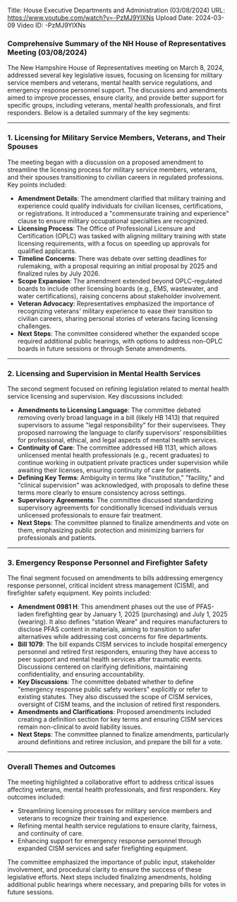 Title: House Executive Departments and Administration (03/08/2024)
URL: https://www.youtube.com/watch?v=-PzMJ9YlXNs
Upload Date: 2024-03-09
Video ID: -PzMJ9YlXNs

### Comprehensive Summary of the NH House of Representatives Meeting (03/08/2024)

The New Hampshire House of Representatives meeting on March 8, 2024, addressed several key legislative issues, focusing on licensing for military service members and veterans, mental health service regulations, and emergency response personnel support. The discussions and amendments aimed to improve processes, ensure clarity, and provide better support for specific groups, including veterans, mental health professionals, and first responders. Below is a detailed summary of the key segments:

---

### **1. Licensing for Military Service Members, Veterans, and Their Spouses**
The meeting began with a discussion on a proposed amendment to streamline the licensing process for military service members, veterans, and their spouses transitioning to civilian careers in regulated professions. Key points included:

- **Amendment Details**: The amendment clarified that military training and experience could qualify individuals for civilian licenses, certifications, or registrations. It introduced a "commensurate training and experience" clause to ensure military occupational specialties are recognized.
- **Licensing Process**: The Office of Professional Licensure and Certification (OPLC) was tasked with aligning military training with state licensing requirements, with a focus on speeding up approvals for qualified applicants.
- **Timeline Concerns**: There was debate over setting deadlines for rulemaking, with a proposal requiring an initial proposal by 2025 and finalized rules by July 2026.
- **Scope Expansion**: The amendment extended beyond OPLC-regulated boards to include other licensing boards (e.g., EMS, wastewater, and water certifications), raising concerns about stakeholder involvement.
- **Veteran Advocacy**: Representatives emphasized the importance of recognizing veterans' military experience to ease their transition to civilian careers, sharing personal stories of veterans facing licensing challenges.
- **Next Steps**: The committee considered whether the expanded scope required additional public hearings, with options to address non-OPLC boards in future sessions or through Senate amendments.

---

### **2. Licensing and Supervision in Mental Health Services**
The second segment focused on refining legislation related to mental health service licensing and supervision. Key discussions included:

- **Amendments to Licensing Language**: The committee debated removing overly broad language in a bill (likely HB 1413) that required supervisors to assume "legal responsibility" for their supervisees. They proposed narrowing the language to clarify supervisors' responsibilities for professional, ethical, and legal aspects of mental health services.
- **Continuity of Care**: The committee addressed HB 1131, which allows unlicensed mental health professionals (e.g., recent graduates) to continue working in outpatient private practices under supervision while awaiting their licenses, ensuring continuity of care for patients.
- **Defining Key Terms**: Ambiguity in terms like "institution," "facility," and "clinical supervision" was acknowledged, with proposals to define these terms more clearly to ensure consistency across settings.
- **Supervisory Agreements**: The committee discussed standardizing supervisory agreements for conditionally licensed individuals versus unlicensed professionals to ensure fair treatment.
- **Next Steps**: The committee planned to finalize amendments and vote on them, emphasizing public protection and minimizing barriers for professionals and patients.

---

### **3. Emergency Response Personnel and Firefighter Safety**
The final segment focused on amendments to bills addressing emergency response personnel, critical incident stress management (CISM), and firefighter safety equipment. Key points included:

- **Amendment 0981 H**: This amendment phases out the use of PFAS-laden firefighting gear by January 1, 2025 (purchasing) and July 1, 2025 (wearing). It also defines "station Weare" and requires manufacturers to disclose PFAS content in materials, aiming to transition to safer alternatives while addressing cost concerns for fire departments.
- **Bill 1079**: The bill expands CISM services to include hospital emergency personnel and retired first responders, ensuring they have access to peer support and mental health services after traumatic events. Discussions centered on clarifying definitions, maintaining confidentiality, and ensuring accountability.
- **Key Discussions**: The committee debated whether to define "emergency response public safety workers" explicitly or refer to existing statutes. They also discussed the scope of CISM services, oversight of CISM teams, and the inclusion of retired first responders.
- **Amendments and Clarifications**: Proposed amendments included creating a definition section for key terms and ensuring CISM services remain non-clinical to avoid liability issues.
- **Next Steps**: The committee planned to finalize amendments, particularly around definitions and retiree inclusion, and prepare the bill for a vote.

---

### **Overall Themes and Outcomes**
The meeting highlighted a collaborative effort to address critical issues affecting veterans, mental health professionals, and first responders. Key outcomes included:

- Streamlining licensing processes for military service members and veterans to recognize their training and experience.
- Refining mental health service regulations to ensure clarity, fairness, and continuity of care.
- Enhancing support for emergency response personnel through expanded CISM services and safer firefighting equipment.
  
The committee emphasized the importance of public input, stakeholder involvement, and procedural clarity to ensure the success of these legislative efforts. Next steps included finalizing amendments, holding additional public hearings where necessary, and preparing bills for votes in future sessions.